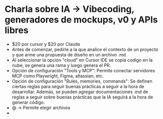 
# Charla sobre IA -> Vibecoding, generadores de mockups, v0 y APIs libres


- $20 por cursor y $20 por Claude
- Antes de comenzar, pedirle a la  que analice el contexto de un proyecto y que arme una propuesta de diseño en un archivo .md
- Al seleccionar la opción "cloud" en Cursor IDE se copia codigo en la nube, se genera una rama y luego genera el PR.
- Opción de configuración "Tools y MCP": Permite conectar servidores MCP como Playwright, Figma, atlassian, etc. 
- Opción de configuración "Rules, memories, commands": Se definen ciertas reglas para seguir buenas prácticas a seguir a la hora de desarrollar. Además, se pueden agregar documentaciones .md de reglas a seguir sobre buenas prácticas que la IA seguirá a la hora de generar código.
-  @ -> Permite elegir archivos
- 
